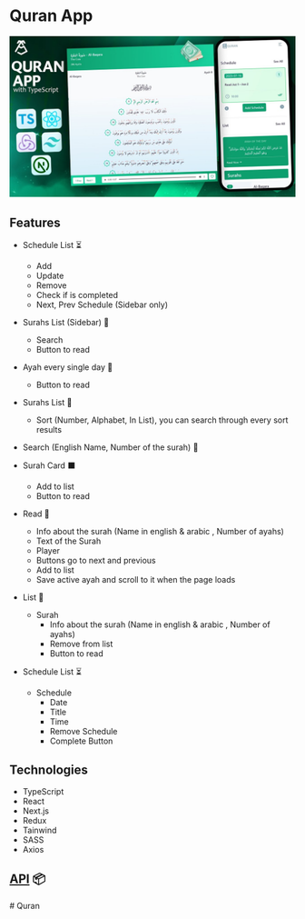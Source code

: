 # Quran App
![alt text](https://raw.githubusercontent.com/9abour/quran-app/master/Thumb.jpg)

## Features

- Schedule List ⏳
  - Add
  - Update
  - Remove
  - Check if is completed
  - Next, Prev Schedule (Sidebar only)

- Surahs List (Sidebar) 📃
  - Search
  - Button to read

- Ayah every single day 🔁
  - Button to read

- Surahs List 📃
  - Sort (Number, Alphabet, In List), you can search through every sort results

- Search (English Name, Number of the surah) 🔎

- Surah Card ⬛
  - Add to list
  - Button to read

- Read 📖
  - Info about the surah (Name in english & arabic , Number of ayahs)
  - Text of the Surah
  - Player
  - Buttons go to next and previous
  - Add to list
  - Save active ayah and scroll to it when the page loads

- List 📃
  - Surah
    - Info about the surah (Name in english & arabic , Number of ayahs)
    - Remove from list
    - Button to read

- Schedule List ⏳
  - Schedule
    - Date
    - Title
    - Time
    - Remove Schedule
    - Complete Button
  
## Technologies
- TypeScript
- React
- Next.js
- Redux
- Tainwind
- SASS
- Axios

## [API](https://github.com/amrsekilly/33-js-concept](https://alquran.cloud/api)https://alquran.cloud/api) 📦
#   Q u r a n 
 
 
